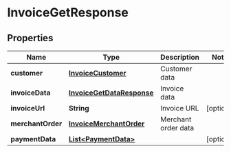 
# InvoiceGetResponse

## Properties
Name | Type | Description | Notes
------------ | ------------- | ------------- | -------------
**customer** | [**InvoiceCustomer**](InvoiceCustomer.md) | Customer data | 
**invoiceData** | [**InvoiceGetDataResponse**](InvoiceGetDataResponse.md) | Invoice data | 
**invoiceUrl** | **String** | Invoice URL |  [optional]
**merchantOrder** | [**InvoiceMerchantOrder**](InvoiceMerchantOrder.md) | Merchant order data | 
**paymentData** | [**List&lt;PaymentData&gt;**](PaymentData.md) |  |  [optional]



